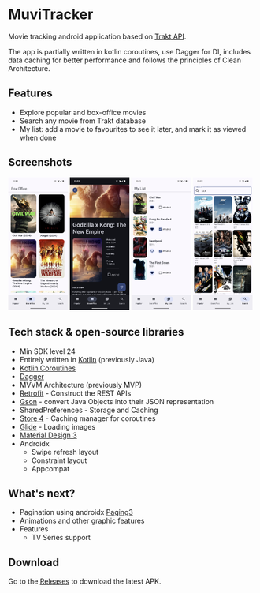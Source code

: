 # MuviTracker

Movie tracking android application based on [Trakt API](https://trakt.docs.apiary.io/#).

The app is partially written in kotlin coroutines, use Dagger for DI, includes data caching for better performance 
and follows the principles of Clean Architecture.

## Features
- Explore popular and box-office movies
- Search any movie from Trakt database
- My list: add a movie to favourites to see it later, and mark it as viewed when done


## Screenshots

<div class="row">
  <img src="app/app-screenshots/base.png" width="24%"/>
  <img src="app/app-screenshots/details.png" width="24%"/>
  <img src="app/app-screenshots/favorite.png" width="24%"/>
  <img src="app/app-screenshots/search.png" width="24%"/>
</div>


## Tech stack & open-source libraries
- Min SDK level 24
- Entirely written in [Kotlin](https://kotlinlang.org/) (previously Java)
- [Kotlin Coroutines](https://github.com/Kotlin/kotlinx.coroutines)
- [Dagger](https://github.com/google/dagger/)
- MVVM Architecture (previously MVP)
- [Retrofit](https://github.com/square/retrofit) - Construct the REST APIs
- [Gson](https://github.com/google/gson) - convert Java Objects into their JSON representation
- SharedPreferences - Storage and Caching
- [Store 4](https://github.com/MobileNativeFoundation/Store) - Caching manager for coroutines
- [Glide](https://github.com/bumptech/glide) - Loading images 
- [Material Design 3](https://m3.material.io/)
- Androidx
    - Swipe refresh layout
    - Constraint layout
    - Appcompat



## What's next?

- Pagination using androidx [Paging3](https://developer.android.com/topic/libraries/architecture/paging/v3-overview)
- Animations and other graphic features
- Features
    - TV Series support

## Download

Go to the <u>[Releases](https://github.com/ologdm/muvi-tracker/releases)</u> to download the latest APK.

